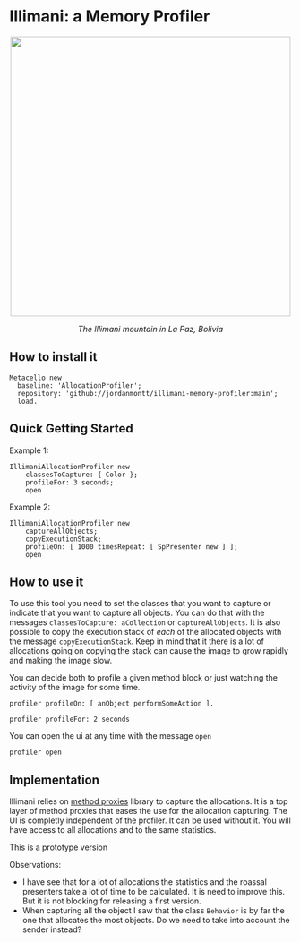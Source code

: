 # Illimani: a Memory Profiler

<p align="center">
  <img src="https://cdn.fstoppers.com/styles/full/s3/photos/171592/10/30/1d2b5ac3df32b99cd9a22454527e04ff.jpg" width="500">
</p>

<p align="center">
  <em>The Illimani mountain in La Paz, Bolivia</em>
</p>

## How to install it

```st
Metacello new
  baseline: 'AllocationProfiler';
  repository: 'github://jordanmontt/illimani-memory-profiler:main';
  load.
```

## Quick Getting Started

Example 1:

```st
IllimaniAllocationProfiler new
	classesToCapture: { Color };
	profileFor: 3 seconds;
	open
```

Example 2:

```st
IllimaniAllocationProfiler new
	captureAllObjects;
	copyExecutionStack;
	profileOn: [ 1000 timesRepeat: [ SpPresenter new ] ];
	open
```

## How to use it

To use this tool you need to set the classes that you want to capture or indicate that you want to capture all objects. You can do that with the messages `classesToCapture: aCollection` or `captureAllObjects`. It is also possible to copy the execution stack of *each* of the allocated objects with the message `copyExecutionStack`. Keep in mind that it there is a lot of allocations going on copying the stack can cause the image to grow rapidly and making the image slow.

You can decide both to profile a given method block or just watching the activity of the image for some time.

```st
profiler profileOn: [ anObject performSomeAction ].

profiler profileFor: 2 seconds
```

You can open the ui at any time with the message `open`

```
profiler open
```

## Implementation

Illimani relies on [method proxies](https://github.com/pharo-contributions/MethodProxies) library to capture the allocations. It is a top layer of method proxies that eases the use for the allocation capturing. The UI is completly independent of the profiler. It can be used without it. You will have access to all allocations and to the same statistics.

This is a prototype version

Observations:

- I have see that for a lot of allocations the statistics and the roassal presenters take a lot of time to be calculated. It is need to improve this. But it is not blocking for releasing a first version.
- When capturing all the object I saw that the class `Behavior` is by far the one that allocates the most objects. Do we need to take into account the sender instead?
